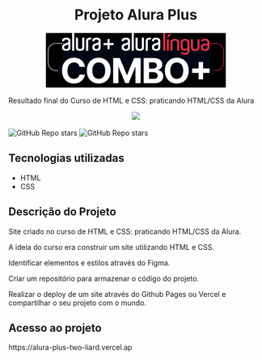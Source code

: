 <h1 align="center">Projeto Alura Plus</h1>
 
<p align="center">
<a href="https://alura-plus-two-liard.vercel.app/"><img src="https://github.com/custodiowm/alura-plus/blob/main/img/Logo%2B.png"></a>
</h1> </p>

Resultado final do Curso de HTML e CSS: praticando HTML/CSS da Alura

<p align="center">
<img src="http://img.shields.io/static/v1?label=STATUS&message=%20FINISHED&color=GREEN&style=for-the-badge"/>
</p>

<img alt="GitHub Repo stars" src="https://img.shields.io/github/stars/wmc/stars?label=Stars&style=social">
<img alt="GitHub Repo stars" src="https://img.shields.io/badge/ HTML - CSS -yellow">

## Tecnologias utilizadas
* HTML
* CSS

## Descrição do Projeto
<p>Site criado no curso de HTML e CSS: praticando HTML/CSS da Alura.</p>
<p>A ideia do curso era construir um site utilizando HTML e CSS.</p>
<p>Identificar elementos e estilos através do Figma.</p>
<p>Criar um repositório para armazenar o código do projeto.</p>
<p>Realizar o deploy de um site através do Github Pages ou Vercel e compartilhar o seu projeto com o mundo.</p>

## Acesso ao projeto

<P> https://alura-plus-two-liard.vercel.ap </p>
